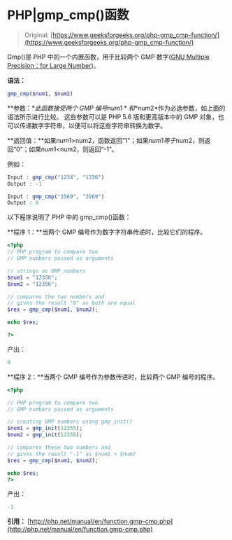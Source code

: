 # PHP|gmp_cmp()函数

> Original: [https://www.geeksforgeeks.org/php-gmp_cmp-function/](https://www.geeksforgeeks.org/php-gmp_cmp-function/)

Gmp()是 PHP 中的一个内置函数，用于比较两个 GMP 数字([GNU Multiple Precision：for Large Number](https://en.wikipedia.org/wiki/GNU_Multiple_Precision_Arithmetic_Library))。

**语法：**

```php
gmp_cmp($num1, $num2)
```

**参数：**此函数接受两个 GMP 编号*$num1*和*$num2*作为必选参数，如上面的语法所示进行比较。 这些参数可以是 PHP 5.6 版和更高版本中的 GMP 对象，也可以传递数字字符串，以便可以将这些字符串转换为数字。

**返回值：**如果$num1>$num2，函数返回“1”；如果$num1 等于$num2，则返回“0”；如果$num1<$num2，则返回“-1”。

例如：

```php
Input : gmp_cmp("1234", "1236")
Output : -1

Input : gmp_cmp("3569", "3569")
Output : 0

```

以下程序说明了 PHP 中的 gmp_cmp()函数：

**程序 1：**当两个 GMP 编号作为数字字符串传递时，比较它们的程序。

```php
<?php
// PHP program to compare two
// GMP numbers passed as arguments 

// strings as GMP numbers 
$num1 = "12356";
$num2 = "12356";

// compares the two numbers and
// gives the result "0" as both are equal 
$res = gmp_cmp($num1, $num2);

echo $res;

?>
```

产出：

```php
0
```

**程序 2：**当两个 GMP 编号作为参数传递时，比较两个 GMP 编号的程序。

```php
<?php

// PHP program to compare two
// GMP numbers passed as arguments 

// creating GMP numbers using gmp_init()
$num1 = gmp_init(12355);
$num2 = gmp_init(12356);

// compares these two numbers and
// gives the result "-1" as $num1 < $num2
$res = gmp_cmp($num1, $num2);

echo $res;
?>
```

产出：

```php
-1

```

**引用：**
[http://php.net/manual/en/function.gmp-cmp.php](http://php.net/manual/en/function.gmp-cmp.php)